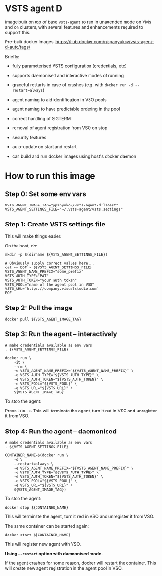 # VSTS agent D

Image built on top of base `vsts-agent` to run in unattended
mode on VMs and on clusters, with several features and enhancements
required to support this.

Pre-built docker images: https://hub.docker.com/r/ppanyukov/vsts-agent-d-auto/tags/

Briefly:

- fully parameterised VSTS configuration (credentials, etc)

- supports daemonised and interactive modes of running

- graceful restarts in case of crashes 
  (e.g. with `docker run -d --restart=always`)

- agent naming to aid identification in VSO pools

- agent naming to have predictable ordering in the pool

- correct handling of SIGTERM

- removal of agent registration from VSO on stop

- security features

- auto-update on start and restart

- can build and run docker images using host's docker daemon



# How to run this image

## Step 0: Set some env vars

```
VSTS_AGENT_IMAGE_TAG="ppanyukov/vsts-agent-d:latest"
VSTS_AGENT_SETTINGS_FILE="~/.vsts-agent/vsts.settings"
```

## Step 1: Create VSTS settings file

This will make things easier.

On the host, do:

```
mkdir -p $(dirname ${VSTS_AGENT_SETTINGS_FILE})

# Obviously supply correct values here...
cat << EOF > ${VSTS_AGENT_SETTINGS_FILE}
VSTS_AGENT_NAME_PREFIX="some_prefix"
VSTS_AUTH_TYPE="PAT"
VSTS_AUTH_TOKEN="your auth token"
VSTS_POOL="name of the agent pool in VSO"
VSTS_URL="https://company.visualstudio.com"
EOF 

```

## Step 2: Pull the image


```
docker pull ${VSTS_AGENT_IMAGE_TAG}
```


## Step 3: Run the agent – interactively

```
# make credentials available as env vars
. ${VSTS_AGENT_SETTINGS_FILE}

docker run \
    -it \
    --rm \
    -e VSTS_AGENT_NAME_PREFIX="${VSTS_AGENT_NAME_PREFIX}" \
    -e VSTS_AUTH_TYPE="${VSTS_AUTH_TYPE}" \
    -e VSTS_AUTH_TOKEN="${VSTS_AUTH_TOKEN}" \
    -e VSTS_POOL="${VSTS_POOL}" \
    -e VSTS_URL="${VSTS_URL}" \
    ${VSTS_AGENT_IMAGE_TAG}
```

To stop the agent:

Press `CTRL-C`. This will terminate the agent, turn it red in VSO and 
unregister it from VSO.



## Step 4: Run the agent – daemonised

```
# make credentials available as env vars
. ${VSTS_AGENT_SETTINGS_FILE}

CONTAINER_NAME=$(docker run \
    -d \
    --restart=always \
    -e VSTS_AGENT_NAME_PREFIX="${VSTS_AGENT_NAME_PREFIX}" \
    -e VSTS_AUTH_TYPE="${VSTS_AUTH_TYPE}" \
    -e VSTS_AUTH_TOKEN="${VSTS_AUTH_TOKEN}" \
    -e VSTS_POOL="${VSTS_POOL}" \
    -e VSTS_URL="${VSTS_URL}" \
    ${VSTS_AGENT_IMAGE_TAG})
```


To stop the agent:

```
docker stop ${CONTAINER_NAME}
```

This will terminate the agent, turn it red in VSO and unregister it
from VSO.


The same container can be started again:

```
docker start ${CONTAINER_NAME}
```

This will register new agent with VSO.



**Using `--restart` option with daemonised mode.**

If the agent crashes for some reason, docker will restart
the container. This will create new agent registration in 
the agent pool in VSO.




